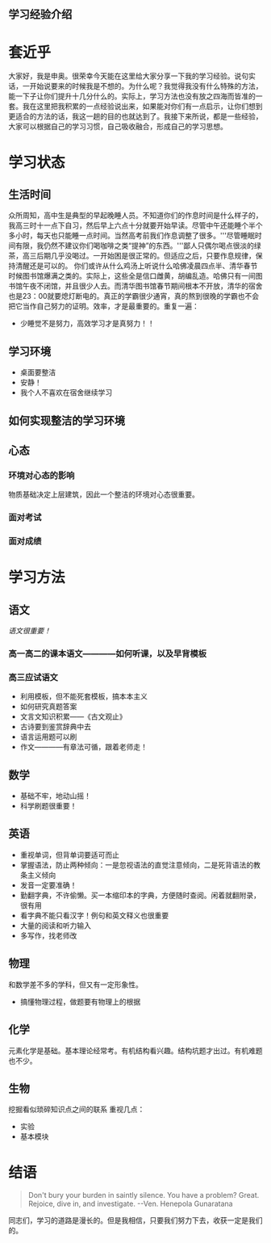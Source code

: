 学习经验介绍
---------

# 套近乎

大家好，我是申奥。很荣幸今天能在这里给大家分享一下我的学习经验。说句实话，一开始说要来的时候我是不想的。为什么呢？我觉得我没有什么特殊的方法，能一下子让你们提升十几分什么的。实际上，学习方法也没有放之四海而皆准的一套。我在这里把我积累的一点经验说出来，如果能对你们有一点启示，让你们想到更适合的方法的话，我这一趟的目的也就达到了。我接下来所说，都是一些经验，大家可以根据自己的学习习惯，自己吸收融合，形成自己的学习思想。

# 学习状态
## 生活时间

众所周知，高中生是典型的早起晚睡人员。不知道你们的作息时间是什么样子的，我高三时十一点下自习，然后早上六点十分就要开始早读。尽管中午还能睡个半个多小时，每天也只能睡一点时间。当然高考前我们作息调整了很多。'''尽管睡眠时间有限，我仍然不建议你们喝咖啡之类“提神”的东西。'''鄙人只偶尔喝点很淡的绿茶，高三后期几乎没喝过。一开始困是很正常的。但适应之后，只要作息规律，保持清醒还是可以的。
你们或许从什么鸡汤上听说什么哈佛凌晨四点半、清华春节时候图书馆爆满之类的。实际上，这些全是信口雌黄，胡编乱造。哈佛只有一间图书馆午夜不闭馆，并且很少人去。而清华图书馆春节期间根本不开放，清华的宿舍也是23：00就要熄灯断电的。真正的学霸很少通宵，真的熬到很晚的学霸也不会把它当作自己努力的证明。效率，才是最重要的。重复一遍：
  
* 少睡觉不是努力，高效学习才是真努力！！

## 学习环境
* 桌面要整洁
* 安静！
* 我个人不喜欢在宿舍继续学习

## 如何实现整洁的学习环境

## 心态
### 环境对心态的影响
物质基础决定上层建筑，因此一个整洁的环境对心态很重要。

### 面对考试

### 面对成绩

# 学习方法
## 语文
 *语文很重要！*

### 高一高二的课本语文————如何听课，以及早背模板
### 高三应试语文
* 利用模板，但不能死套模板，搞本本主义
* 如何研究真题答案
* 文言文知识积累——《古文观止》
* 古诗要到鉴赏辞典中去
* 语言运用题可以刷
* 作文————有章法可循，跟着老师走！

## 数学
* 基础不牢，地动山摇！
* 科学刷题很重要！

## 英语
* 重视单词，但背单词要适可而止
* 掌握语法，防止两种倾向：一是忽视语法的直觉注意倾向，二是死背语法的教条主义倾向
* 发音一定要准确！
* 勤翻字典，不许偷懒。买一本缩印本的字典，方便随时查阅。闲着就翻附录，很有用
* 看字典不能只看汉字！例句和英文释义也很重要
* 大量的阅读和听力输入
* 多写作，找老师改

## 物理
和数学差不多的学科，但又有一定形象性。

* 搞懂物理过程，做题要有物理上的根据

## 化学
元素化学是基础。基本理论经常考。有机结构看兴趣。结构坑题才出过。有机难题也不少。
  
## 生物
挖掘看似琐碎知识点之间的联系
重视几点：

* 实验
* 基本模块

# 结语
> Don't bury your burden in saintly silence. You have a problem? Great. Rejoice, dive in, and investigate.  --Ven. Henepola Gunaratana

同志们，学习的道路是漫长的。但是我相信，只要我们努力下去，收获一定是我们的。
